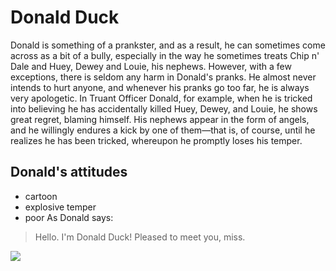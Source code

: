 # Donald Duck
Donald is something of a prankster, and as a result, he can sometimes come across as a bit of a bully, especially in the way he sometimes treats Chip n' Dale and Huey, Dewey and Louie, his nephews.
However, with a few exceptions, there is seldom any harm in Donald's pranks. He almost never intends to hurt anyone, and whenever his pranks go too far, he is always very apologetic. In Truant Officer Donald, for example, when he is tricked into believing he has accidentally killed Huey, Dewey, and Louie, he shows great regret, blaming himself. His nephews appear in the form of angels, and he willingly endures a kick by one of them—that is, of course, until he realizes he has been tricked, whereupon he promptly loses his temper. 
## Donald's attitudes
* cartoon
* explosive temper
* poor
As Donald says:
> Hello. I'm Donald Duck! Pleased to meet you, miss.
<img src="http://clipart-library.com/data_images/76029.gif"/>